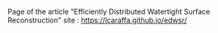 Page of the article "Efficiently Distributed Watertight Surface Reconstruction"
site : https://lcaraffa.github.io/edwsr/